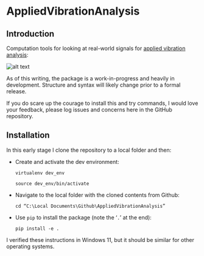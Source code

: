 # AppliedVibrationAnalysis

## Introduction

Computation tools for looking at real-world signals for [applied vibration analysis](https://robotsquirrelproductions.com/applied-vibration-analysis/):

![alt text](https://robotsquirrelproductions.com/wp-content/uploads/2024/07/VibAnalysisProcess_2k.png)

As of this writing, the package is a work-in-progress and heavily in development. Structure and syntax will likely change prior to a formal release.

If you do scare up the courage to install this and try commands, I would love your feedback, please log issues and concerns here in the GitHub repository.

## Installation

In this early stage I clone the repository to a local folder and then:

-   Create and activate the dev environment:

    `virtualenv dev_env`

    `source dev_env/bin/activate`

-   Navigate to the local folder with the cloned contents from Github:

    `cd “C:\Local Documents\Github\AppliedVibrationAnalysis”`

-   Use `pip` to install the package (note the ‘`.`’ at the end):

    `pip install -e .`

I verified these instructions in Windows 11, but it should be similar for other operating systems.
